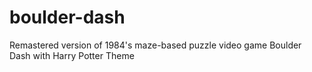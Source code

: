 # boulder-dash
Remastered version of 1984's maze-based puzzle video game Boulder Dash with Harry Potter Theme

